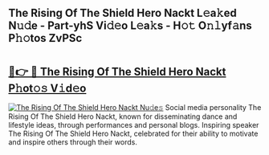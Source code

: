 ## The Rising Of The Shield Hero Nackt L𝚎a𝚔ed N𝚞𝚍e - Part-yhS Vi𝚍𝚎o L𝚎a𝚔s - H𝚘𝚝 O𝚗𝚕yf𝚊ns P𝚑𝚘tos ZvPSc

# <h2><a href="http://kf324n8.oniu.top/?m=The+Rising+Of+The+Shield+Hero+Nackt">🔗👉 🔴 The Rising Of The Shield Hero Nackt P𝚑ot𝚘𝚜 V𝚒d𝚎o</a></h2>

[![The Rising Of The Shield Hero Nackt Nu𝚍e𝚜](https://i.imgur.com/0qMVB7G.gif)](http://kf324n8.oniu.top/?m=The+Rising+Of+The+Shield+Hero+Nackt)
Social media personality The Rising Of The Shield Hero Nackt, known for disseminating dance and lifestyle ideas, through performances and personal blogs. Inspiring speaker The Rising Of The Shield Hero Nackt, celebrated for their ability to motivate and inspire others through their words.  
